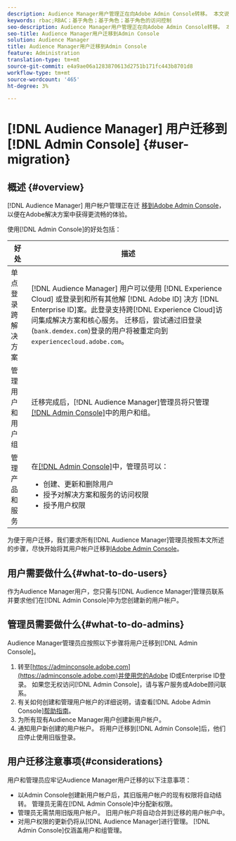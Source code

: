 ```yaml
---
description: Audience Manager用户管理正在向Adobe Admin Console转移。 本文说明了为用户迁移做准备时需要做什么，以及迁移完成后将发生什么变化。
keywords: rbac;RBAC；基于角色；基于角色；基于角色的访问控制
seo-description: Audience Manager用户管理正在向Adobe Admin Console转移。 本文说明了为用户迁移做准备时需要做什么，以及迁移完成后将发生什么变化。
seo-title: Audience Manager用户迁移到Admin Console
solution: Audience Manager
title: Audience Manager用户迁移到Admin Console
feature: Administration
translation-type: tm+mt
source-git-commit: e4a9ae06a1283870613d2751b171fc443b8701d8
workflow-type: tm+mt
source-wordcount: '465'
ht-degree: 3%

---
```



# [!DNL Audience Manager] 用户迁移到  [!DNL Admin Console] {#user-migration}

## 概述 {#overview}

[!DNL Audience Manager] 用户帐户管理正在迁 [移到Adobe Admin Console](https://helpx.adobe.com/cn/enterprise/using/admin-console.html)，以便在Adobe解决方案中获得更流畅的体验。

使用[!DNL Admin Console]的好处包括：

| 好处 | 描述 |
|---|---|
| 单点登录 跨解决方案 | [!DNL Audience Manager] 用户可以使用 [!DNL Experience Cloud] 或登录到和所有其他解 [!DNL Adobe ID] 决方 [!DNL Enterprise ID]案。此登录支持跨[!DNL Experience Cloud]访问集成解决方案和核心服务。 迁移后，尝试通过旧登录(`bank.demdex.com`)登录的用户将被重定向到`experiencecloud.adobe.com`。 |
| 管理用户和用户组 | 迁移完成后，[!DNL Audience Manager]管理员将只管理[[!DNL Admin Console]](http://adminconsole.adobe.com/enterprise/)中的用户和组。 |
| 管理产品和服务 | 在[[!DNL Admin Console]](http://adminconsole.adobe.com/enterprise/)中，管理员可以： <ul><li>创建、更新和删除用户</li><li>授予对解决方案和服务的访问权限</li><li>授予用户权限</li></ul> |

为便于用户迁移，我们要求所有[!DNL Audience Manager]管理员按照本文所述的步骤，尽快开始将其用户帐户迁移到[Adobe Admin Console](https://helpx.adobe.com/enterprise/using/admin-console.html)。

## 用户需要做什么{#what-to-do-users}

作为Audience Manager用户，您只需与[!DNL Audience Manager]管理员联系并要求他们在[!DNL Admin Console]中为您创建新的用户帐户。

## 管理员需要做什么{#what-to-do-admins}

Audience Manager管理员应按照以下步骤将用户迁移到[!DNL Admin Console]。

1. 转至[https://adminconsole.adobe.com](https://adminconsole.adobe.com)并使用您的Adobe ID或Enterprise ID登录。 如果您无权访问[!DNL Admin Console]，请与客户服务或Adobe顾问联系。
2. 有关如何创建和管理用户帐户的详细说明，请查看[!DNL Adobe Admin Console][帮助指南](https://helpx.adobe.com/enterprise/admin-guide.html/enterprise/using/users.ug.html)。
3. 为所有现有Audience Manager用户创建新用户帐户。
4. 通知用户新创建的用户帐户。 将用户迁移到[!DNL Admin Console]后，他们应停止使用旧版登录。

## 用户迁移注意事项{#considerations}

用户和管理员应牢记Audience Manager用户迁移的以下注意事项：

* 以Admin Console创建新用户帐户后，其旧版用户帐户的现有权限将自动结转。 管理员无需在[!DNL Admin Console]中分配新权限。
* 管理员无需禁用旧版用户帐户。 旧用户帐户将自动合并到迁移的用户帐户中。
* 对用户权限的更新仍将从[!DNL Audience Manager]进行管理。 [!DNL Admin Console]仅涵盖用户和组管理。